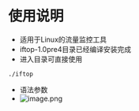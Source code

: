 # 使用说明
- 适用于Linux的流量监控工具
- iftop-1.0pre4目录已经编译安装完成
- 进入目录可直接使用
```shell
./iftop 
```
- 语法参数
- ![image.png](https://i.loli.net/2020/04/24/6QJv8unFRZpiofP.png)

